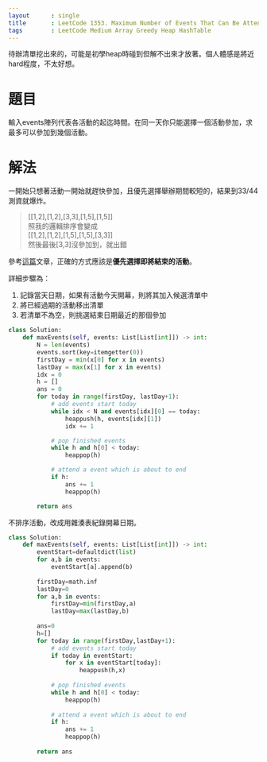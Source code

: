 ```yaml
---
layout      : single
title       : LeetCode 1353. Maximum Number of Events That Can Be Attended
tags 		: LeetCode Medium Array Greedy Heap HashTable
---
```

待辦清單挖出來的，可能是初學heap時碰到但解不出來才放著。個人體感是將近hard程度，不太好想。

# 題目
輸入events陣列代表各活動的起迄時間。在同一天你只能選擇一個活動參加，求最多可以參加到幾個活動。

# 解法
一開始只想著活動一開始就趕快參加，且優先選擇舉辦期間較短的，結果到33/44測資就爆炸。  
> [[1,2],[1,2],[3,3],[1,5],[1,5]]  
> 照我的邏輯排序會變成  
> [[1,2],[1,2],[1,5],[1,5],[3,3]]   
> 然後最後[3,3]沒參加到，就出錯  

參考[這篇](https://leetcode.com/problems/maximum-number-of-events-that-can-be-attended/discuss/510262/Detailed-analysisLet-me-lead-you-to-the-solution-step-by-step)文章，正確的方式應該是**優先選擇即將結束的活動**。  

詳細步驟為：  
1. 記錄當天日期，如果有活動今天開幕，則將其加入候選清單中  
2. 將已經過期的活動移出清單
3. 若清單不為空，則挑選結束日期最近的那個參加  

```python
class Solution:
    def maxEvents(self, events: List[List[int]]) -> int:
        N = len(events)
        events.sort(key=itemgetter(0))
        firstDay = min(x[0] for x in events)
        lastDay = max(x[1] for x in events)
        idx = 0
        h = []
        ans = 0
        for today in range(firstDay, lastDay+1):
            # add events start today
            while idx < N and events[idx][0] == today:
                heappush(h, events[idx][1])
                idx += 1

            # pop finished events
            while h and h[0] < today:
                heappop(h)

            # attend a event which is about to end
            if h:
                ans += 1
                heappop(h)

        return ans
```

不排序活動，改成用雜湊表紀錄開幕日期。  

```python
class Solution:
    def maxEvents(self, events: List[List[int]]) -> int:
        eventStart=defaultdict(list)
        for a,b in events:
            eventStart[a].append(b)
            
        firstDay=math.inf
        lastDay=0
        for a,b in events:
            firstDay=min(firstDay,a)
            lastDay=max(lastDay,b)
            
        ans=0
        h=[]
        for today in range(firstDay,lastDay+1):
            # add events start today
            if today in eventStart:
                for x in eventStart[today]:
                    heappush(h,x)
                    
            # pop finished events
            while h and h[0] < today:
                heappop(h)
                
            # attend a event which is about to end
            if h:
                ans += 1
                heappop(h)
                
        return ans
```

